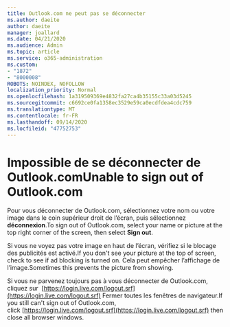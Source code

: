 ```yaml
---
title: Outlook.com ne peut pas se déconnecter
ms.author: daeite
author: daeite
manager: joallard
ms.date: 04/21/2020
ms.audience: Admin
ms.topic: article
ms.service: o365-administration
ms.custom:
- "1872"
- "8000008"
ROBOTS: NOINDEX, NOFOLLOW
localization_priority: Normal
ms.openlocfilehash: 1a319509369e4832fa27ca4b35155c33a03d5245
ms.sourcegitcommit: c6692ce0fa1358ec3529e59ca0ecdfdea4cdc759
ms.translationtype: MT
ms.contentlocale: fr-FR
ms.lasthandoff: 09/14/2020
ms.locfileid: "47752753"
---
```

# <a name="unable-to-sign-out-of-outlookcom"></a><span data-ttu-id="f11fd-102">Impossible de se déconnecter de Outlook.com</span><span class="sxs-lookup"><span data-stu-id="f11fd-102">Unable to sign out of Outlook.com</span></span>

<span data-ttu-id="f11fd-103">Pour vous déconnecter de Outlook.com, sélectionnez votre nom ou votre image dans le coin supérieur droit de l’écran, puis sélectionnez **déconnexion**.</span><span class="sxs-lookup"><span data-stu-id="f11fd-103">To sign out of Outlook.com, select your name or picture at the top right corner of the screen, then select **Sign out**.</span></span>

<span data-ttu-id="f11fd-104">Si vous ne voyez pas votre image en haut de l’écran, vérifiez si le blocage des publicités est activé.</span><span class="sxs-lookup"><span data-stu-id="f11fd-104">If you don't see your picture at the top of screen, check to see if ad blocking is turned on.</span></span> <span data-ttu-id="f11fd-105">Cela peut empêcher l’affichage de l’image.</span><span class="sxs-lookup"><span data-stu-id="f11fd-105">Sometimes this prevents the picture from showing.</span></span>

<span data-ttu-id="f11fd-106">Si vous ne parvenez toujours pas à vous déconnecter de Outlook.com, cliquez sur  [https://login.live.com/logout.srf](https://login.live.com/logout.srf) Fermer toutes les fenêtres de navigateur.</span><span class="sxs-lookup"><span data-stu-id="f11fd-106">If you still can't sign out of Outlook.com, click [https://login.live.com/logout.srf](https://login.live.com/logout.srf) then close all browser windows.</span></span>
